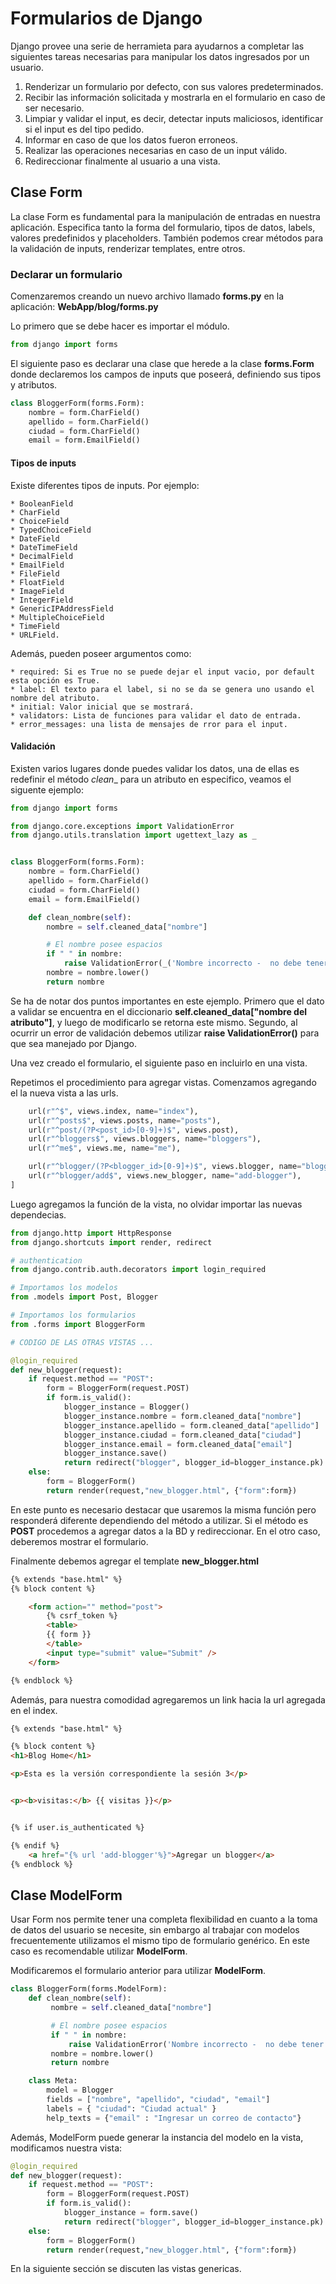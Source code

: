 # Formularios de Django

Django provee una serie de herramieta para ayudarnos a completar las siguientes tareas necesarias para manipular los datos ingresados por un usuario.

1. Renderizar un formulario por defecto, con sus valores predeterminados.
2. Recibir las información solicitada y mostrarla en el formulario en caso de ser necesario.
3. Limpiar y validar el input, es decir, detectar inputs maliciosos, identificar si el input es del tipo pedido.
4. Informar en caso de que los datos fueron erroneos.
5. Realizar las operaciones necesarias en caso de un input válido.
6. Redireccionar finalmente al usuario a una vista.

## Clase Form

La clase Form es fundamental para la manipulación de entradas en nuestra aplicación. Especifica tanto la forma del formulario, tipos de datos, labels, valores predefinidos y placeholders. También podemos crear métodos para la validación de inputs, renderizar templates, entre otros.

### Declarar un formulario

Comenzaremos creando un nuevo archivo llamado __forms.py__ en la aplicación: __WebApp/blog/forms.py__

Lo primero que se debe hacer es importar el módulo.

```python
from django import forms
```

El siguiente paso es declarar una clase que herede a la clase __forms.Form__ donde declaremos los campos de inputs que poseerá, definiendo sus tipos y atributos.

```python
class BloggerForm(forms.Form):
    nombre = form.CharField()
    apellido = form.CharField()
    ciudad = form.CharField()
    email = form.EmailField()
```

#### Tipos de inputs

Existe diferentes tipos de inputs. Por ejemplo:

    * BooleanField
    * CharField
    * ChoiceField
    * TypedChoiceField
    * DateField
    * DateTimeField
    * DecimalField
    * EmailField
    * FileField
    * FloatField
    * ImageField
    * IntegerField
    * GenericIPAddressField
    * MultipleChoiceField
    * TimeField
    * URLField.

Además, pueden poseer argumentos como:

    * required: Si es True no se puede dejar el input vacio, por default esta opción es True.
    * label: El texto para el label, si no se da se genera uno usando el nombre del atributo.
    * initial: Valor inicial que se mostrará.
    * validators: Lista de funciones para validar el dato de entrada.
    * error_messages: una lista de mensajes de rror para el input.

#### Validación

Existen varios lugares donde puedes validar los datos, una de ellas es redefinir el método
__clean_<nombre de atributo>__ para un atributo en especifico, veamos el siguente ejemplo:

```python
from django import forms

from django.core.exceptions import ValidationError
from django.utils.translation import ugettext_lazy as _


class BloggerForm(forms.Form):
    nombre = form.CharField()
    apellido = form.CharField()
    ciudad = form.CharField()
    email = form.EmailField()

    def clean_nombre(self):
        nombre = self.cleaned_data["nombre"]

        # El nombre posee espacios
        if " " in nombre:
            raise ValidationError(_('Nombre incorrecto -  no debe tener espacios'))
        nombre = nombre.lower()
        return nombre
```

Se ha de notar dos puntos importantes en este ejemplo. Primero que el dato a validar se encuentra en el diccionario __self.cleaned_data["nombre del atributo"]__, y luego de modificarlo se retorna este mismo. Segundo, al ocurrir un error de validación debemos utilizar __raise ValidationError()__ para que sea manejado por Django.

Una vez creado el formulario, el siguiente paso en incluirlo en una vista.

Repetimos el procedimiento para agregar vistas. Comenzamos agregando el la nueva vista a las urls.

```python
    url(r"^$", views.index, name="index"),
    url(r"^posts$", views.posts, name="posts"),
    url(r"^post/(?P<post_id>[0-9]+)$", views.post),
    url(r"^bloggers$", views.bloggers, name="bloggers"),
    url(r"^me$", views.me, name="me"),

    url(r"^blogger/(?P<blogger_id>[0-9]+)$", views.blogger, name="blogger"),
    url(r"^blogger/add$", views.new_blogger, name="add-blogger"),
]
```

Luego agregamos la función de la vista, no olvidar importar las nuevas dependecias.


```python
from django.http import HttpResponse
from django.shortcuts import render, redirect

# authentication
from django.contrib.auth.decorators import login_required

# Importamos los modelos
from .models import Post, Blogger

# Importamos los formularios
from .forms import BloggerForm

# CODIGO DE LAS OTRAS VISTAS ...

@login_required
def new_blogger(request):
    if request.method == "POST":
        form = BloggerForm(request.POST)
        if form.is_valid():
            blogger_instance = Blogger()
            blogger_instance.nombre = form.cleaned_data["nombre"]
            blogger_instance.apellido = form.cleaned_data["apellido"]
            blogger_instance.ciudad = form.cleaned_data["ciudad"]
            blogger_instance.email = form.cleaned_data["email"]
            blogger_instance.save()
            return redirect("blogger", blogger_id=blogger_instance.pk)
    else:
        form = BloggerForm()
        return render(request,"new_blogger.html", {"form":form})

```

En este punto es necesario destacar que usaremos la misma función pero responderá diferente dependiendo del método a utilizar. Si el método es __POST__ procedemos a agregar datos a la BD y redireccionar. En el otro caso, deberemos mostrar el formulario.

Finalmente debemos agregar el template __new_blogger.html__

``` html
{% extends "base.html" %}
{% block content %}

    <form action="" method="post">
        {% csrf_token %}
        <table>
        {{ form }}
        </table>
        <input type="submit" value="Submit" />
    </form>

{% endblock %}
```

Además, para nuestra comodidad agregaremos un link hacia la url agregada en el index.

```html
{% extends "base.html" %}

{% block content %}
<h1>Blog Home</h1>

<p>Esta es la versión correspondiente la sesión 3</p>


<p><b>visitas:</b> {{ visitas }}</p>


{% if user.is_authenticated %}

{% endif %}
    <a href="{% url 'add-blogger'%}">Agregar un blogger</a>
{% endblock %}

```

## Clase ModelForm

Usar Form nos permite tener una completa flexibilidad en cuanto a la toma de datos del usuario se necesite, sin embargo al trabajar con modelos frecuentemente utilizamos el mismo tipo de formulario genérico. En este caso es recomendable utilizar __ModelForm__.

Modificaremos el formulario anterior para utilizar __ModelForm__.

```python
class BloggerForm(forms.ModelForm):
    def clean_nombre(self):
         nombre = self.cleaned_data["nombre"]

         # El nombre posee espacios
         if " " in nombre:
             raise ValidationError('Nombre incorrecto -  no debe tener espacios')
         nombre = nombre.lower()
         return nombre

    class Meta:
        model = Blogger
        fields = ["nombre", "apellido", "ciudad", "email"]
        labels = { "ciudad": "Ciudad actual" }
        help_texts = {"email" : "Ingresar un correo de contacto"}
```

Además, ModelForm puede generar la instancia del modelo en la vista, modificamos nuestra vista:

```python
@login_required
def new_blogger(request):
    if request.method == "POST":
        form = BloggerForm(request.POST)
        if form.is_valid():
            blogger_instance = form.save()
            return redirect("blogger", blogger_id=blogger_instance.pk)
    else:
        form = BloggerForm()
        return render(request,"new_blogger.html", {"form":form})
```

En la siguiente sección se discuten las vistas genericas.